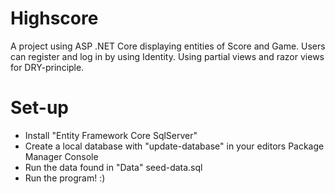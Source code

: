 # Highscore

A project using ASP .NET Core displaying entities of Score and Game. Users can register and log in by using Identity. Using partial views and razor views for DRY-principle.

# Set-up

- Install "Entity Framework Core SqlServer"
- Create a local database with "update-database" in your editors Package Manager Console
- Run the data found in "Data" seed-data.sql 
- Run the program! :)
